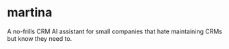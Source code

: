 # martina
A no-frills CRM AI assistant for small companies that hate maintaining CRMs but know they need to.

